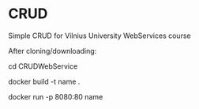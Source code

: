 # CRUD
Simple CRUD for Vilnius University WebServices course

After cloning/downloading:

cd CRUDWebService

docker build -t name .

docker run -p 8080:80 name
